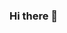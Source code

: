 ### Hi there 👋

<!--
**17oliveira/17oliveira** is a ✨ _special_ ✨ repository because its `README.md` (this file) appears on your GitHub profile.

Here are some ideas to get you started:

- 🔭 I’m currently working on  atendimento ao publico
- 🌱 I’m currently learning ... curso de T.I
- 👯 I’m looking to collaborate on ...sim
- 🤔 I’m looking for help with ... o curso
- 💬 Ask me about ...tudo se eu poder responder
- 📫 How to reach me: ...redes socias
- 😄 Pronouns: ...
- ⚡ Fun fact: ...
-->
